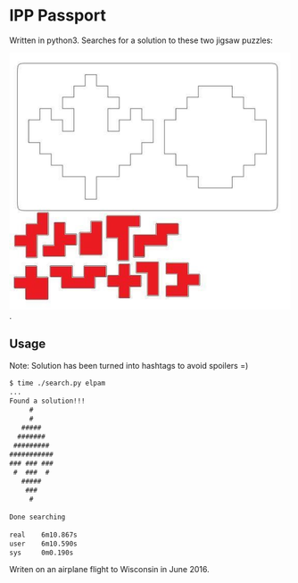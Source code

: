 # IPP Passport

Written in python3. Searches for a solution to these two jigsaw puzzles:

![2 jigsaw puzzles](https://raw.githubusercontent.com/jfly/jfly.github.io/master/misc/ipp-passport/image1.JPG).

## Usage

Note: Solution has been turned into hashtags to avoid spoilers =)

```
$ time ./search.py elpam
...
Found a solution!!!
     #     
     #     
   #####   
  #######  
 ######### 
###########
### ### ###
 #  ###  # 
   #####   
    ###    
     #     

Done searching

real    6m10.867s
user    6m10.590s
sys     0m0.190s
```

Writen on an airplane flight to Wisconsin in June 2016.
